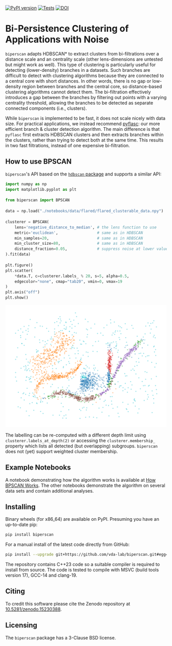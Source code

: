 [![PyPI version](https://badge.fury.io/py/biperscan.svg)](https://badge.fury.io/py/biperscan)
[![Tests](https://github.com/vda-lab/biperscan/actions/workflows/Wheels.yml/badge.svg?branch=main)](https://github.com/vda-lab/biperscan/actions/workflows/Wheels.yml)
[![DOI](https://zenodo.org/badge/875964564.svg)](https://doi.org/10.5281/zenodo.15230388)


# Bi-Persistence Clustering of Applications with Noise

`biperscan` adapts HDBSCAN\* to extract clusters from bi-filtrations over a
distance scale and an centrality scale (other lens-dimensions are untested but
might work as well). This type of clustering is particularly useful for
detecting (lower-density) branches in a datasets. Such branches are difficult to
detect with clustering algorithms because they are connected to a central core
with short distances. In other words, there is no gap or low-density region
between branches and the central core, so distance-based clustering algorithms
cannot detect them. The bi-filtration effectively introduces a gap between the
branches by filtering out points with a varying centrality threshold, allowing
the branches to be detected as separate connected components (i.e., clusters).

While `biperscan` is implemented to be fast, it does not scale nicely with data
size. For practical applications, we instead recommend
[pyflasc](https://github.com/vda-lab/pyflasc): our more efficient branch &
cluster detection algorithm. The main difference is that `pyflasc` first
extracts HDBSCAN clusters and then extracts branches within the clusters, rather
than trying to detect both at the same time. This results in two fast
filtrations, instead of one expensive bi-filtration.

## How to use BPSCAN

`biperscan`'s API based on the [`hdbscan`
package](https://github.com/scikit-learn-contrib/hdbscan) and supports a similar API:

```python
import numpy as np
import matplotlib.pyplot as plt

from biperscan import BPSCAN

data = np.load("./notebooks/data/flared/flared_clusterable_data.npy")

clusterer = BPSCAN(
    lens='negative_distance_to_median', # the lens function to use
    metric='euclidean',                 # same as in HDBSCAN
    min_samples=20,                     # same as in HDBSCAN
    min_cluster_size=80,                # same as in HDBSCAN
    distance_fraction=0.05,             # suppress noise at lower values
).fit(data)

plt.figure()
plt.scatter(
    *data.T, c=clusterer.labels_ % 20, s=5, alpha=0.5, 
    edgecolor="none", cmap="tab20", vmin=0, vmax=19
)
plt.axis("off")
plt.show()
```

![scatterplot](./docs/_static/readme.png)

The labelling can be re-computed with a different depth limit using
`clusterer.labels_at_depth(2)` or accessing the `clusterer.membership_` property
which lists all detected (but overlapping) subgroups. `biperscan` does not (yet)
support weighted cluster membership.


## Example Notebooks

A notebook demonstrating how the algorithm works is available at [How BPSCAN
Works](https://nbviewer.org/github/vda-lab/biperscan/blob/main/notebooks/How_BPSCAN_works.ipynb).
The other notebooks demonstrate the algorithm on several data sets and contain
additional analyses.

## Installing

Binary wheels (for x86_64) are available on PyPI. Presuming you have an up-to-date pip:

```bash
pip install biperscan
```

For a manual install of the latest code directly from GitHub:

```bash
pip install --upgrade git+https://github.com/vda-lab/biperscan.git#egg=biperscan
```
The repository contains C++23 code so a suitable compiler is required to install
from source. The code is tested to compile with MSVC (build tools version 17),
GCC-14 and clang-19.

## Citing

To credit this software please cite the Zenodo repository at
[10.5281/zenodo.15230388](https://doi.org/10.5281/zenodo.15230388).

## Licensing

The `biperscan` package has a 3-Clause BSD license.
